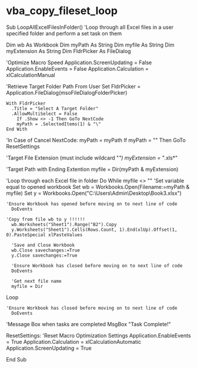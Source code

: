 # vba_copy_fileset_loop

Sub LoopAllExcelFilesInFolder()
'Loop through all Excel files in a user specified folder and perform a set task on them

Dim wb As Workbook
Dim myPath As String
Dim myfile As String
Dim myExtension As String
Dim FldrPicker As FileDialog

'Optimize Macro Speed
  Application.ScreenUpdating = False
  Application.EnableEvents = False
  Application.Calculation = xlCalculationManual

'Retrieve Target Folder Path From User
  Set FldrPicker = Application.FileDialog(msoFileDialogFolderPicker)

    With FldrPicker
      .Title = "Select A Target Folder"
      .AllowMultiSelect = False
        If .Show <> -1 Then GoTo NextCode
        myPath = .SelectedItems(1) & "\"
    End With

'In Case of Cancel
NextCode:
  myPath = myPath
  If myPath = "" Then GoTo ResetSettings

'Target File Extension (must include wildcard "*")
  myExtension = "*.xls*"

'Target Path with Ending Extention
  myfile = Dir(myPath & myExtension)

'Loop through each Excel file in folder
  Do While myfile <> ""
    'Set variable equal to opened workbook
      Set wb = Workbooks.Open(Filename:=myPath & myfile)
      Set y = Workbooks.Open("C:\Users\Admin\Desktop\Book3.xlsx")
      
      
    'Ensure Workbook has opened before moving on to next line of code
      DoEvents
    
    'Copy from file wb to y !!!!!!
      wb.Worksheets("Sheet1").Range("B2").Copy
      y.Worksheets("Sheet1").Cells(Rows.Count, 1).End(xlUp).Offset(1, 0).PasteSpecial xlPasteValues
      
      'Save and Close Workbook
      wb.Close savechanges:=True
      y.Close savechanges:=True
      
      'Ensure Workbook has closed before moving on to next line of code
      DoEvents
      
      'Get next file name
      myfile = Dir
  Loop
      
    'Ensure Workbook has closed before moving on to next line of code
      DoEvents


'Message Box when tasks are completed
  MsgBox "Task Complete!"

ResetSettings:
  'Reset Macro Optimization Settings
    Application.EnableEvents = True
    Application.Calculation = xlCalculationAutomatic
    Application.ScreenUpdating = True

End Sub
